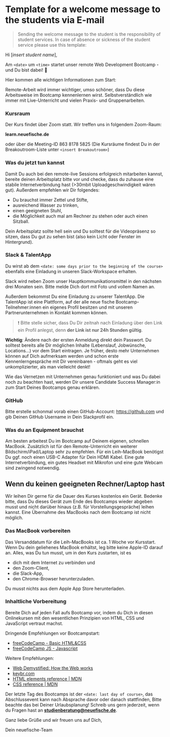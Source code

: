 # Template for a welcome message to the students via E-mail

> Sending the welcome message to the student is the responsibility of student services. In case of absence or sickness of the student service please use this template:

Hi [*insert student name*],

Am `<date>` um `<time>` startet unser remote Web Development Bootcamp - und Du bist dabei! 🥳

Hier kommen alle wichtigen Informationen zum Start:

Remote-Arbeit wird immer wichtiger, umso schöner, dass Du diese Arbeitsweise im Bootcamp
kennenlernen wirst. Selbstverständlich wie immer mit Live-Unterricht und vielen Praxis- und
Gruppenarbeiten.

### Kursraum

Der Kurs findet über Zoom statt. Wir treffen uns in folgendem Zoom-Raum:

**learn.neuefische.de**

oder über die Meeting-ID 863 8178 5825 (Die Kursräume findest Du in der Breakoutroom-Liste unter `<insert Breakoutroom>`)

### Was du jetzt tun kannst

Damit Du auch bei den remote-live Sessions erfolgreich mitarbeiten kannst, bereite deinen
Arbeitsplatz bitte vor und checke, dass du zuhause eine stabile Internetverbindung hast (>30mbit
Uploadgeschwindigkeit wären gut).
Außerdem empfehlen wir Dir folgendes:

- Du brauchst immer Zettel und Stifte,
- ausreichend Wasser zu trinken,
- einen geeigneten Stuhl,
- die Möglichkeit auch mal am Rechner zu stehen oder auch einen Sitzball.

Dein Arbeitsplatz sollte hell sein und Du solltest für die Videopräsenz so sitzen, dass Du gut zu
sehen bist (also kein Licht oder Fenster im Hintergrund).

### Slack & TalentApp

Du wirst ab dem `<date: some days prior to the beginning of the course>` ebenfalls eine Einladung in unseren Slack-Workspace erhalten.

Slack wird neben Zoom unser Hauptkommunikationsmittel in den nächsten drei Monaten sein. Bitte melde
Dich dort mit Foto und vollem Namen an.

Außerdem bekommst Du eine Einladung zu unserer TalentApp. Die TalentApp ist eine Plattform, auf der alle neue fische Bootcamp-Teilnehmer:innen ein eigenes
Profil besitzen und mit unseren Partnerunternehmen in Kontakt kommen können.

> ❗️ Bitte stelle sicher, dass Du Dir zeitnah nach Einladung über den Link ein Profil anlegst, denn
> **der Link ist nur 24h Stunden gültig**.

**Wichtig**: Ändere nach der ersten Anmeldung direkt dein Passwort. Du solltest bereits alle Dir möglichen Inhalte
(Lebenslauf, Jobwünsche, Locations…) vor dem Start eintragen. Je früher, desto mehr Unternehmen
können auf Dich aufmerksam werden und schon erste Kennenlerngespräche mit Dir vereinbaren - oftmals
geht es viel unkomplizierter, als man vielleicht denkt!

Wie das Vernetzen mit Unternehmen genau funktioniert und was Du dabei noch zu beachten hast, werden
Dir unsere Candidate Success Manager:in zum Start Deines Bootcamps genau erklären.

### GitHub

Bitte erstelle schonmal vorab einen GitHub-Account: https://github.com und gib Deinen GitHub
Username in Dein Slackprofil ein.

### Was du an Equipment brauchst

Am besten arbeitest Du im Bootcamp auf Deinem eigenen, schnellen MacBook. Zusätzlich ist für den
Remote-Unterricht ein weiterer Bildschirm/iPad/Laptop sehr zu empfehlen. Für ein Leih-MacBook
benötigst Du ggf. noch einen USB-C Adapter für Dein HDMI Kabel. Eine gute Internetverbindung, ein
gutes Headset mit Mikrofon und eine gute Webcam sind zwingend notwendig.

## Wenn du keinen geeigneten Rechner/Laptop hast

Wir leihen Dir gerne für die Dauer des Kurses kostenlos ein Gerät. Bedenke bitte, dass Du dieses
Gerät zum Ende des Bootcamps wieder abgeben musst und nicht darüber hinaus (z.B. für
Vorstellungsgespräche) leihen kannst. Eine Übernahme des MacBooks nach dem Bootcamp ist nicht
möglich.

### Das MacBook vorbereiten

Das Versanddatum für die Leih-MacBooks ist ca. 1 Woche vor Kursstart. Wenn Du dein geliehenes
MacBook erhältst, leg bitte keine Apple-ID darauf an. Alles, was Du tun musst, um in den Kurs zustarten, ist es

- dich mit dem Internet zu verbinden und
- den Zoom-Client,
- die Slack-App,
- den Chrome-Browser herunterzuladen.

Du musst nichts aus dem Apple App Store herunterladen.

### Inhaltliche Vorbereitung

Bereite Dich auf jeden Fall aufs Bootcamp vor, indem du Dich in diesen Onlinekursen mit den
wesentlichen Prinzipien von HTML, CSS und JavaScript vertraut machst.

Dringende Empfehlungen vor Bootcampstart:

- [freeCodeCamp - Basic HTML&CSS](https://www.freecodecamp.org/learn/responsive-web-design/)
- [freeCodeCamp JS - Javascript](https://www.freecodecamp.org/learn/javascript-algorithms-and-data-structures/)

Weitere Empfehlungen:

- [Web Demystified: How the Web works](https://www.youtube.com/playlist?list=PLo3w8EB99pqLEopnunz-dOOBJ8t-Wgt2g)
- [keybr.com](http://keybr.com/)
- [HTML elements reference | MDN](https://developer.mozilla.org/en-US/docs/Web/HTML/Element)
- [CSS reference | MDN](https://developer.mozilla.org/en-US/docs/Web/CSS/Reference)

Der letzte Tag des Bootcamps ist der `<date: last day of course>`, das Abschlussevent
kann nach Absprache davor oder danach stattfinden, Bitte beachte das bei Deiner Urlaubsplanung!
Schreib uns gern jederzeit, wenn du Fragen hast an **studienberatung@neuefische.de**.

Ganz liebe Grüße und wir freuen uns auf Dich,

Dein neuefische-Team
